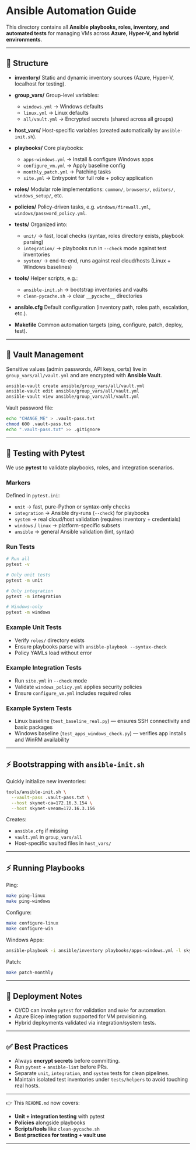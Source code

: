 # Ansible Automation Guide

This directory contains all **Ansible playbooks, roles, inventory, and automated tests** for managing VMs across **Azure, Hyper-V, and hybrid environments**.

---

## 📂 Structure

* **inventory/**
  Static and dynamic inventory sources (Azure, Hyper-V, localhost for testing).

* **group\_vars/**
  Group-level variables:

  * `windows.yml` → Windows defaults
  * `linux.yml` → Linux defaults
  * `all/vault.yml` → Encrypted secrets (shared across all groups)

* **host\_vars/**
  Host-specific variables (created automatically by `ansible-init.sh`).

* **playbooks/**
  Core playbooks:

  * `apps-windows.yml` → Install & configure Windows apps
  * `configure_vm.yml` → Apply baseline config
  * `monthly_patch.yml` → Patching tasks
  * `site.yml` → Entrypoint for full role + policy application

* **roles/**
  Modular role implementations: `common/`, `browsers/`, `editors/`, `windows_setup/`, etc.

* **policies/**
  Policy-driven tasks, e.g. `windows/firewall.yml`, `windows/password_policy.yml`.

* **tests/**
  Organized into:

  * `unit/` → fast, local checks (syntax, roles directory exists, playbook parsing)
  * `integration/` → playbooks run in `--check` mode against test inventories
  * `system/` → end-to-end, runs against real cloud/hosts (Linux + Windows baselines)

* **tools/**
  Helper scripts, e.g.:

  * `ansible-init.sh` → bootstrap inventories and vaults
  * `clean-pycache.sh` → clear `__pycache__` directories

* **ansible.cfg**
  Default configuration (inventory path, roles path, escalation, etc.).

* **Makefile**
  Common automation targets (ping, configure, patch, deploy, test).

---

## 🔐 Vault Management

Sensitive values (admin passwords, API keys, certs) live in `group_vars/all/vault.yml` and are encrypted with **Ansible Vault**.

```bash
ansible-vault create ansible/group_vars/all/vault.yml
ansible-vault edit ansible/group_vars/all/vault.yml
ansible-vault view ansible/group_vars/all/vault.yml
```

Vault password file:

```bash
echo "CHANGE_ME" > .vault-pass.txt
chmod 600 .vault-pass.txt
echo ".vault-pass.txt" >> .gitignore
```

---

## 🧪 Testing with Pytest

We use **pytest** to validate playbooks, roles, and integration scenarios.

### Markers

Defined in `pytest.ini`:

* `unit` → fast, pure-Python or syntax-only checks
* `integration` → Ansible dry-runs (`--check`) for playbooks
* `system` → real cloud/host validation (requires inventory + credentials)
* `windows` / `linux` → platform-specific subsets
* `ansible` → general Ansible validation (lint, syntax)

### Run Tests

```bash
# Run all
pytest -v

# Only unit tests
pytest -m unit

# Only integration
pytest -m integration

# Windows-only
pytest -m windows
```

### Example Unit Tests

* Verify `roles/` directory exists
* Ensure playbooks parse with `ansible-playbook --syntax-check`
* Policy YAMLs load without error

### Example Integration Tests

* Run `site.yml` in `--check` mode
* Validate `windows_policy.yml` applies security policies
* Ensure `configure_vm.yml` includes required roles

### Example System Tests

* Linux baseline (`test_baseline_real.py`) — ensures SSH connectivity and basic packages
* Windows baseline (`test_apps_windows_check.py`) — verifies app installs and WinRM availability

---

## ⚡ Bootstrapping with `ansible-init.sh`

Quickly initialize new inventories:

```bash
tools/ansible-init.sh \
  --vault-pass .vault-pass.txt \
  --host skynet-ca=172.16.3.154 \
  --host skynet-veeam=172.16.3.156
```

Creates:

* `ansible.cfg` if missing
* `vault.yml` in `group_vars/all`
* Host-specific vaulted files in `host_vars/`

---

## ⚡ Running Playbooks

Ping:

```bash
make ping-linux
make ping-windows
```

Configure:

```bash
make configure-linux
make configure-win
```

Windows Apps:

```bash
ansible-playbook -i ansible/inventory playbooks/apps-windows.yml -l skynet-veeam
```

Patch:

```bash
make patch-monthly
```

---

## 🚀 Deployment Notes

* CI/CD can invoke `pytest` for validation and `make` for automation.
* Azure Bicep integration supported for VM provisioning.
* Hybrid deployments validated via integration/system tests.

---

## ✅ Best Practices

* Always **encrypt secrets** before committing.
* Run `pytest` + `ansible-lint` before PRs.
* Separate `unit`, `integration`, and `system` tests for clean pipelines.
* Maintain isolated test inventories under `tests/helpers` to avoid touching real hosts.

---

👉 This `README.md` now covers:

* **Unit + integration testing** with pytest
* **Policies** alongside playbooks
* **Scripts/tools** like `clean-pycache.sh`
* **Best practices for testing + vault use**

---
